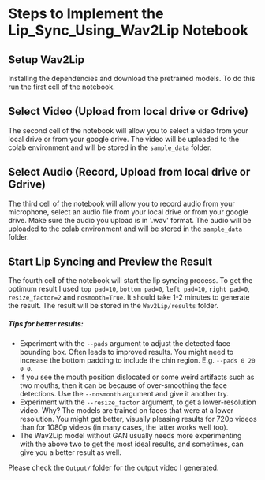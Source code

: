 # Steps to Implement the Lip_Sync_Using_Wav2Lip Notebook

## Setup Wav2Lip 
Installing the dependencies and download the pretrained models. To do this run the first cell of the notebook.

## Select Video (Upload from local drive or Gdrive)
The second cell of the notebook will allow you to select a video from your local drive or from your google drive. The video will be uploaded to the colab environment and will be stored in the `sample_data` folder.

## Select Audio (Record, Upload from local drive or Gdrive)
The third cell of the notebook will allow you to record audio from your microphone, select an audio file from your local drive or from your google drive. Make sure the audio you upload is in '.wav' format. The audio will be uploaded to the colab environment and will be stored in the `sample_data` folder.

## Start Lip Syncing and Preview the Result
The fourth cell of the notebook will start the lip syncing process. To get the optimum result I used `top pad=10`, `bottom pad=0`, `left pad=10`, `right pad=0`, `resize_factor=2` and `nosmooth=True`. It should take 1-2 minutes to generate the result. The result will be stored in the `Wav2Lip/results` folder.

 ##### Tips for better results:
- Experiment with the `--pads` argument to adjust the detected face bounding box. Often leads to improved results. You might need to increase the bottom padding to include the chin region. E.g. `--pads 0 20 0 0`.
- If you see the mouth position dislocated or some weird artifacts such as two mouths, then it can be because of over-smoothing the face detections. Use the `--nosmooth` argument and give it another try. 
- Experiment with the `--resize_factor` argument, to get a lower-resolution video. Why? The models are trained on faces that were at a lower resolution. You might get better, visually pleasing results for 720p videos than for 1080p videos (in many cases, the latter works well too). 
- The Wav2Lip model without GAN usually needs more experimenting with the above two to get the most ideal results, and sometimes, can give you a better result as well.

Please check the `Output/` folder for the output video I generated.